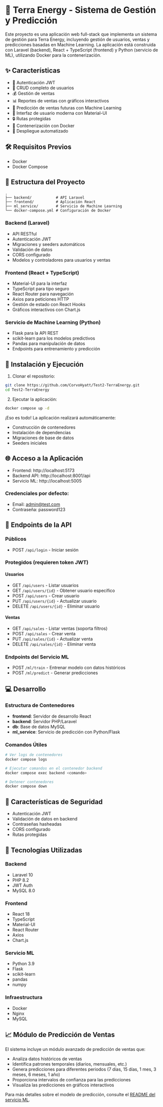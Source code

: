 # 🏢 Terra Energy - Sistema de Gestión y Predicción

Este proyecto es una aplicación web full-stack que implementa un sistema de gestión para Terra Energy, incluyendo gestión de usuarios, ventas y predicciones basadas en Machine Learning. La aplicación está construida con Laravel (backend), React + TypeScript (frontend) y Python (servicio de ML), utilizando Docker para la contenerización.

## ✨ Características

- 🔐 Autenticación JWT
- 👥 CRUD completo de usuarios
- 💰 Gestión de ventas
- 📊 Reportes de ventas con gráficos interactivos
- 🤖 Predicción de ventas futuras con Machine Learning
- 🎨 Interfaz de usuario moderna con Material-UI
- 🔒 Rutas protegidas
- 🐳 Contenerización con Docker
- 🚀 Despliegue automatizado

## 🛠️ Requisitos Previos

- Docker
- Docker Compose

## 📂 Estructura del Proyecto

```
.
├── backend/           # API Laravel
├── frontend/          # Aplicación React
├── ml_service/        # Servicio de Machine Learning
└── docker-compose.yml # Configuración de Docker
```

### Backend (Laravel)

- API RESTful
- Autenticación JWT
- Migraciones y seeders automáticos
- Validación de datos
- CORS configurado
- Modelos y controladores para usuarios y ventas

### Frontend (React + TypeScript)

- Material-UI para la interfaz
- TypeScript para tipo seguro
- React Router para navegación
- Axios para peticiones HTTP
- Gestión de estado con React Hooks
- Gráficos interactivos con Chart.js

### Servicio de Machine Learning (Python)

- Flask para la API REST
- scikit-learn para los modelos predictivos
- Pandas para manipulación de datos
- Endpoints para entrenamiento y predicción

## 🚀 Instalación y Ejecución

1. Clonar el repositorio:

```bash
git clone https://github.com/CorvoHyatt/Test2-TerraEnergy.git
cd Test2-TerraEnergy
```

2. Ejecutar la aplicación:

```bash
docker compose up -d
```

¡Eso es todo! La aplicación realizará automáticamente:

- Construcción de contenedores
- Instalación de dependencias
- Migraciones de base de datos
- Seeders iniciales

## 🌐 Acceso a la Aplicación

- Frontend: http://localhost:5173
- Backend API: http://localhost:8001/api
- Servicio ML: http://localhost:5005

### Credenciales por defecto:

- Email: admin@test.com
- Contraseña: password123

## 🔌 Endpoints de la API

### Públicos

- POST `/api/login` - Iniciar sesión

### Protegidos (requieren token JWT)

#### Usuarios
- GET `/api/users` - Listar usuarios
- GET `/api/users/{id}` - Obtener usuario específico
- POST `/api/users` - Crear usuario
- PUT `/api/users/{id}` - Actualizar usuario
- DELETE `/api/users/{id}` - Eliminar usuario

#### Ventas
- GET `/api/sales` - Listar ventas (soporta filtros)
- POST `/api/sales` - Crear venta
- PUT `/api/sales/{id}` - Actualizar venta
- DELETE `/api/sales/{id}` - Eliminar venta

### Endpoints del Servicio ML

- POST `/ml/train` - Entrenar modelo con datos históricos
- POST `/ml/predict` - Generar predicciones

## 💻 Desarrollo

### Estructura de Contenedores

- **frontend**: Servidor de desarrollo React
- **backend**: Servidor PHP/Laravel
- **db**: Base de datos MySQL
- **ml_service**: Servicio de predicción con Python/Flask

### Comandos Útiles

```bash
# Ver logs de contenedores
docker compose logs

# Ejecutar comandos en el contenedor backend
docker compose exec backend <comando>

# Detener contenedores
docker compose down
```

## 🔐 Características de Seguridad

- Autenticación JWT
- Validación de datos en backend
- Contraseñas hasheadas
- CORS configurado
- Rutas protegidas

## 🧰 Tecnologías Utilizadas

### Backend

- Laravel 10
- PHP 8.2
- JWT Auth
- MySQL 8.0

### Frontend

- React 18
- TypeScript
- Material-UI
- React Router
- Axios
- Chart.js

### Servicio ML

- Python 3.9
- Flask
- scikit-learn
- pandas
- numpy

### Infraestructura

- Docker
- Nginx
- MySQL

## 📈 Módulo de Predicción de Ventas

El sistema incluye un módulo avanzado de predicción de ventas que:

- Analiza datos históricos de ventas
- Identifica patrones temporales (diarios, mensuales, etc.)
- Genera predicciones para diferentes periodos (7 días, 15 días, 1 mes, 3 meses, 6 meses, 1 año)
- Proporciona intervalos de confianza para las predicciones
- Visualiza las predicciones en gráficos interactivos

Para más detalles sobre el modelo de predicción, consulte el [README del servicio ML](./ml_service/README.md).
